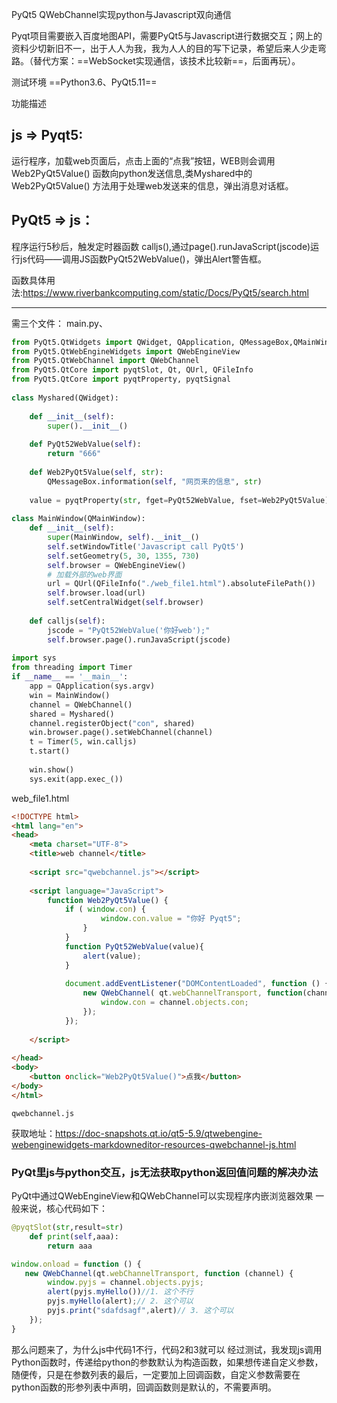 PyQt5 QWebChannel实现python与Javascript双向通信

Pyqt项目需要嵌入百度地图API，需要PyQt5与Javascript进行数据交互；网上的资料少切新旧不一，出于人人为我，我为人人的目的写下记录，希望后来人少走弯路。（替代方案：==WebSocket实现通信，该技术比较新==，后面再玩）。

测试环境
==Python3.6、PyQt5.11==

功能描述

## js => Pyqt5:

运行程序，加载web页面后，点击上面的“点我”按钮，WEB则会调用 Web2PyQt5Value() 函数向python发送信息,类Myshared中的Web2PyQt5Value() 方法用于处理web发送来的信息，弹出消息对话框。

## PyQt5 => js：

程序运行5秒后，触发定时器函数 calljs(),通过page().runJavaScript(jscode)运行js代码——调用JS函数PyQt52WebValue()，弹出Alert警告框。

函数具体用法:https://www.riverbankcomputing.com/static/Docs/PyQt5/search.html

---

需三个文件： main.py、

```python
from PyQt5.QtWidgets import QWidget, QApplication, QMessageBox,QMainWindow
from PyQt5.QtWebEngineWidgets import QWebEngineView
from PyQt5.QtWebChannel import QWebChannel
from PyQt5.QtCore import pyqtSlot, Qt, QUrl, QFileInfo
from PyQt5.QtCore import pyqtProperty, pyqtSignal
 
class Myshared(QWidget):
 
    def __init__(self):
        super().__init__()
 
    def PyQt52WebValue(self):
        return "666"
 
    def Web2PyQt5Value(self, str):
        QMessageBox.information(self, "网页来的信息", str)
 
    value = pyqtProperty(str, fget=PyQt52WebValue, fset=Web2PyQt5Value)
 
class MainWindow(QMainWindow):
    def __init__(self):
        super(MainWindow, self).__init__()
        self.setWindowTitle('Javascript call PyQt5')
        self.setGeometry(5, 30, 1355, 730)
        self.browser = QWebEngineView()
        # 加载外部的web界面
        url = QUrl(QFileInfo("./web_file1.html").absoluteFilePath())
        self.browser.load(url)
        self.setCentralWidget(self.browser)
 
    def calljs(self):
        jscode = "PyQt52WebValue('你好web');"
        self.browser.page().runJavaScript(jscode)
 
import sys
from threading import Timer
if __name__ == '__main__':
    app = QApplication(sys.argv)
    win = MainWindow()
    channel = QWebChannel()
    shared = Myshared()
    channel.registerObject("con", shared)
    win.browser.page().setWebChannel(channel)
    t = Timer(5, win.calljs)
    t.start()
 
    win.show()
    sys.exit(app.exec_())
```
web_file1.html
```html
<!DOCTYPE html>
<html lang="en">
<head>
    <meta charset="UTF-8">
    <title>web channel</title>
 
    <script src="qwebchannel.js"></script>
 
    <script language="JavaScript">
        function Web2PyQt5Value() {
            if ( window.con) {
                    window.con.value = "你好 Pyqt5";
                }
            }
            function PyQt52WebValue(value){
                alert(value);
            }
 
            document.addEventListener("DOMContentLoaded", function () {
                new QWebChannel( qt.webChannelTransport, function(channel) {
                    window.con = channel.objects.con;
                });
            });
 
    </script>
 
</head>
<body>
    <button οnclick="Web2PyQt5Value()">点我</button>
</body>
</html>
```

```
qwebchannel.js
```

获取地址：https://doc-snapshots.qt.io/qt5-5.9/qtwebengine-webenginewidgets-markdowneditor-resources-qwebchannel-js.html



### PyQt里js与python交互，js无法获取python返回值问题的解决办法
PyQt中通过QWebEngineView和QWebChannel可以实现程序内嵌浏览器效果
一般来说，核心代码如下：

```python
@pyqtSlot(str,result=str)
    def print(self,aaa):
        return aaa
```
```javascript
window.onload = function () {
   new QWebChannel(qt.webChannelTransport, function (channel) {
        window.pyjs = channel.objects.pyjs;
        alert(pyjs.myHello())//1. 这个不行
        pyjs.myHello(alert);// 2. 这个可以
        pyjs.print("sdafdsagf",alert)// 3. 这个可以
    });
}
```

那么问题来了，为什么js中代码1不行，代码2和3就可以
经过测试，我发现js调用Python函数时，传递给python的参数默认为构造函数，如果想传递自定义参数，随便传，只是在参数列表的最后，一定要加上回调函数，自定义参数需要在python函数的形参列表中声明，回调函数则是默认的，不需要声明。